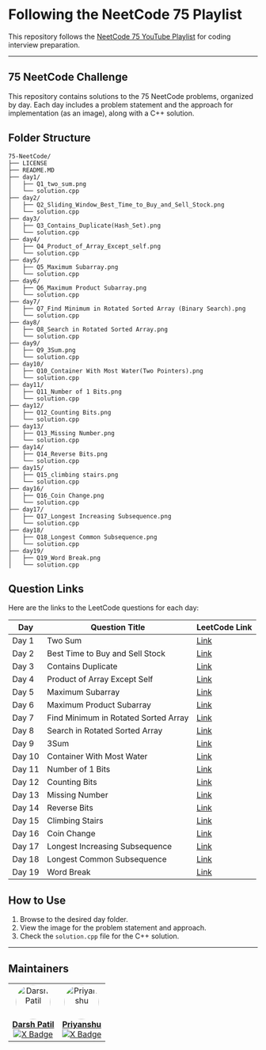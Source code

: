 # Following the NeetCode 75 Playlist

This repository follows the [NeetCode 75 YouTube Playlist](https://youtube.com/playlist?list=PLot-Xpze53ldVwtstag2TL4HQhAnC8ATf&si=nFK7PEDkUXwvfGxv) for coding interview preparation.

---

## 75 NeetCode Challenge

This repository contains solutions to the 75 NeetCode problems, organized by day. Each day includes a problem statement and the approach for implementation (as an image), along with a C++ solution.

## Folder Structure

```
75-NeetCode/
├── LICENSE
├── README.MD
├── day1/
│   ├── Q1_two_sum.png
│   └── solution.cpp
├── day2/
│   ├── Q2_Sliding_Window_Best_Time_to_Buy_and_Sell_Stock.png
│   └── solution.cpp
├── day3/
│   ├── Q3_Contains_Duplicate(Hash_Set).png
│   └── solution.cpp
├── day4/
│   ├── Q4_Product_of_Array_Except_self.png
│   └── solution.cpp
├── day5/
│   ├── Q5_Maximum Subarray.png
│   └── solution.cpp
├── day6/
│   ├── Q6_Maximum Product Subarray.png
│   └── solution.cpp
├── day7/
│   ├── Q7_Find Minimum in Rotated Sorted Array (Binary Search).png
│   └── solution.cpp
├── day8/
│   ├── Q8_Search in Rotated Sorted Array.png
│   └── solution.cpp
├── day9/
│   ├── Q9_3Sum.png
│   └── solution.cpp
├── day10/
│   ├── Q10_Container With Most Water(Two Pointers).png
│   └── solution.cpp
├── day11/
│   ├── Q11_Number of 1 Bits.png
│   └── solution.cpp
├── day12/
│   ├── Q12_Counting Bits.png
│   └── solution.cpp
├── day13/
│   ├── Q13_Missing Number.png
│   └── solution.cpp
├── day14/
│   ├── Q14_Reverse Bits.png
│   └── solution.cpp
├── day15/
│   ├── Q15_climbing stairs.png
│   └── solution.cpp
├── day16/
│   ├── Q16_Coin Change.png
│   └── solution.cpp
├── day17/
│   ├── Q17_Longest Increasing Subsequence.png
│   └── solution.cpp
├── day18/
│   ├── Q18_Longest Common Subsequence.png
│   └── solution.cpp
├── day19/
│   ├── Q19_Word Break.png
│   └── solution.cpp
```

## Question Links

Here are the links to the LeetCode questions for each day:

| Day   | Question Title                  | LeetCode Link                                                          |
| ----- | ------------------------------- | ---------------------------------------------------------------------- |
| Day 1 | Two Sum                         | [Link](https://leetcode.com/problems/two-sum/)                         |
| Day 2 | Best Time to Buy and Sell Stock | [Link](https://leetcode.com/problems/best-time-to-buy-and-sell-stock/) |
| Day 3 | Contains Duplicate              | [Link](https://leetcode.com/problems/contains-duplicate/)              |
| Day 4 | Product of Array Except Self    | [Link](https://leetcode.com/problems/product-of-array-except-self/)    |
| Day 5 | Maximum Subarray                | [Link](https://leetcode.com/problems/maximum-subarray/)                |
| Day 6 | Maximum Product Subarray        | [Link](https://leetcode.com/problems/maximum-product-subarray/)        |
| Day 7 | Find Minimum in Rotated Sorted Array | [Link](https://leetcode.com/problems/find-minimum-in-rotated-sorted-array/) |
| Day 8 | Search in Rotated Sorted Array | [Link](https://leetcode.com/problems/search-in-rotated-sorted-array/) |
| Day 9 | 3Sum | [Link](https://leetcode.com/problems/3sum/) |
| Day 10 | Container With Most Water | [Link](https://leetcode.com/problems/container-with-most-water/) |
| Day 11 | Number of 1 Bits | [Link](https://leetcode.com/problems/number-of-1-bits/) |
| Day 12 | Counting Bits | [Link](https://leetcode.com/problems/counting-bits/) |
| Day 13 | Missing Number | [Link](https://leetcode.com/problems/missing-number/) |
| Day 14 | Reverse Bits | [Link](https://leetcode.com/problems/reverse-bits/) |
| Day 15 | Climbing Stairs | [Link](https://leetcode.com/problems/climbing-stairs/) |
| Day 16 | Coin Change | [Link](https://leetcode.com/problems/coin-change/) |
| Day 17 | Longest Increasing Subsequence | [Link](https://leetcode.com/problems/longest-increasing-subsequence/) |
| Day 18 | Longest Common Subsequence | [Link](https://leetcode.com/problems/longest-common-subsequence/) |
| Day 19 | Word Break | [Link](https://leetcode.com/problems/word-break/) |

## How to Use

1. Browse to the desired day folder.
2. View the image for the problem statement and approach.
3. Check the `solution.cpp` file for the C++ solution.

---

## Maintainers

<div align="">
	<table>
		<tr>
			<td align="center">
				<a href="https://github.com/D4rsh11">
					  <img src="https://avatars.githubusercontent.com/u/128298312?v=4" width="70" style="border-radius:50%" alt="Darsh Patil"/>
					<br/>
					<b>Darsh Patil</b>
				</a>
				<br/>
				<a href="https://x.com/d4rsh_tw">
					<img src="https://img.shields.io/badge/d4rsh__tw-000000?style=for-the-badge&logo=x&logoColor=white" alt="X Badge">
				</a>
			</td>
			<td align="center">
				<a href="https://github.com/unsafe0x0">
					  <img src="https://avatars.githubusercontent.com/u/165533860?v=4" width="70" style="border-radius:50%" alt="Priyanshu"/>
					<br/>
					<b>Priyanshu</b>
				</a>
				<br/>
				<a href="https://x.com/unsafezero">
					<img src="https://img.shields.io/badge/unsafezero-000000?style=for-the-badge&logo=x&logoColor=white" alt="X Badge">
				</a>
			</td>
		</tr>
	</table>
</div>